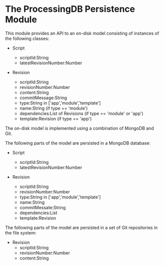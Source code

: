 # The ProcessingDB Persistence Module

This module provides an API to an on-disk model consisting of instances of the following classes:

 - Script
   - scriptId:String
   - latestRevisionNumber:Number

 - Revision
   - scriptId:String
   - revisionNumber:Number
   - content:String
   - commitMessage:String
   - type:String in ['app','module','template']
   - name:String (if type == 'module')
   - dependencies:List of Revisions (if type == 'module' or 'app')
   - template:Revision (if type == 'app')

The on-disk model is implemented using a combination of MongoDB and Git.

The following parts of the model are persisted in a MongoDB database:

 - Script
   - scriptId:String
   - latestRevisionNumber:Number

 - Revision
   - scriptId:String
   - revisionNumber:Number
   - type:String in ['app','module','template']
   - name:String
   - commitMessate:String
   - dependencies:List<Revision>
   - template:Revision

The following parts of the model are persisted in a set of Git repositories in the file system:

 - Revision
   - scriptId:String
   - revisionNumber:Number
   - content:String